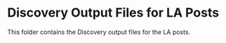 # Discovery Output Files for LA Posts
This folder contains the Discovery output files for the LA posts.
